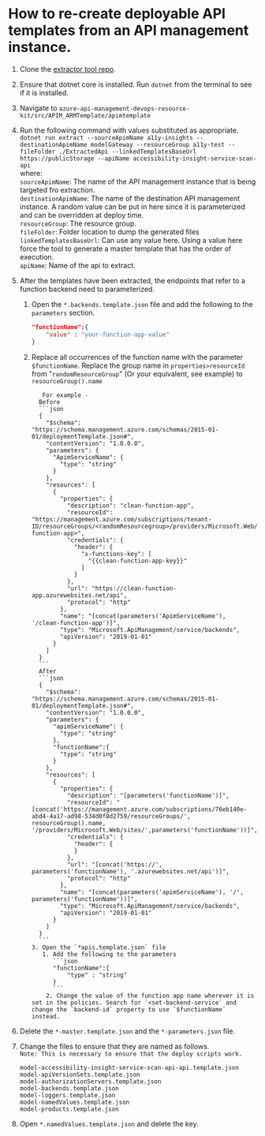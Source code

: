 <!--
Copyright (c) Microsoft Corporation. All rights reserved.
Licensed under the MIT License.
-->

# How to re-create deployable API templates from an API management instance.

1.  Clone the [extractor tool repo](https://github.com/Azure/azure-api-management-devops-resource-kit).

2.  Ensure that dotnet core is installed. Run `dotnet` from the terminal to see if it is installed.

3.  Navigate to `azure-api-management-devops-resource-kit/src/APIM_ARMTemplate/apimtemplate`

4.  Run the following command with values substituted as appropriate.  
    `dotnet run extract --sourceApimName a11y-insights --destinationApimName modelGateway --resourceGroup a11y-test --fileFolder ./ExtractedApi --linkedTemplatesBaseUrl https://publicStorage --apiName accessibility-insight-service-scan-api`  
    where:  
     `sourceApimName`: The name of the API management instance that is being targeted fro extraction.  
     `destinationApimName`: The name of the destination API management instance. A random value can be put in here since it is parameterized and can be overridden at deploy time.  
     `resourceGroup`: The resource group.  
     `fileFolder`: Folder location to dump the generated files  
     `linkedTemplatesBaseUrl`: Can use any value here. Using a value here force the tool to generate a master template that has the order of execution.  
     `apiName`: Name of the api to extract.

5.  After the templates have been extracted, the endpoints that refer to a function backend need to parameterized.

    1.  Open the `*.backends.template.json` file and add the following to the `parameters` section.
        ```json
        "functionName":{
            "value" : "your-function-app-value"
        }
        ```
    2.  Replace all occurrences of the function name with the parameter `$functionName`.
        Replace the group name in `properties>resourceId` from "`randomResourceGroup`" (Or your equivalent, see example) to `resourceGroup().name`

               For example -
              Before
              ```json
              {
                "$schema": "https://schema.management.azure.com/schemas/2015-01-01/deploymentTemplate.json#",
                "contentVersion": "1.0.0.0",
                "parameters": {
                  "ApimServiceName": {
                    "type": "string"
                  }
                },
                "resources": [
                  {
                    "properties": {
                      "description": "clean-function-app",
                      "resourceId": "https://management.azure.com/subscriptions/tenant-ID/resourceGroups/<randomResourcegroup>/providers/Microsoft.Web/sites/<clean-function-app>",
                      "credentials": {
                        "header": {
                          "x-functions-key": [
                            "{{clean-function-app-key}}"
                          ]
                        }
                      },
                      "url": "https://clean-function-app.azurewebsites.net/api",
                      "protocol": "http"
                    },
                    "name": "[concat(parameters('ApimServiceName'), '/clean-function-app')]",
                    "type": "Microsoft.ApiManagement/service/backends",
                    "apiVersion": "2019-01-01"
                  }
                ]
              }
              ```
              After
              ```json
              {
                "$schema": "https://schema.management.azure.com/schemas/2015-01-01/deploymentTemplate.json#",
                "contentVersion": "1.0.0.0",
                "parameters": {
                  "apimServiceName": {
                    "type": "string"
                  },
                  "functionName":{
                    "type": "string"
                  }
                },
                "resources": [
                  {
                    "properties": {
                      "description": "[parameters('functionName')]",
                      "resourceId": "[concat('https://management.azure.com/subscriptions/76eb140e-abd4-4a17-ad98-534d0f8d2759/resourceGroups/', resourceGroup().name, '/providers/Microsoft.Web/sites/',parameters('functionName'))]",
                      "credentials": {
                        "header": {
                        }
                      },
                      "url": "[concat('https://', parameters('functionName'), '.azurewebsites.net/api')]",
                      "protocol": "http"
                    },
                    "name": "[concat(parameters('apimServiceName'), '/', parameters('functionName'))]",
                    "type": "Microsoft.ApiManagement/service/backends",
                    "apiVersion": "2019-01-01"
                  }
                ]
              }
              ```
            3. Open the `*apis.template.json` file
               1. Add the following to the parameters
                  ```json
                  "functionName":{
                      "type" : "string"
                  }
                  ```
                2. Change the value of the function app name wherever it is set in the policies. Search for `<set-backend-service` and change the `backend-id` property to use `$functionName` instead.

6.  Delete the `*-master.template.json` and the `*-parameters.json` file.

7.  Change the files to ensure that they are named as follows.  
    `Note: This is necessary to ensure that the deploy scripts work.`

    ```
    model-accessibility-insight-service-scan-api-api.template.json
    model-apiVersionSets.template.json
    model-authorizationServers.template.json
    model-backends.template.json
    model-loggers.template.json
    model-namedValues.template.json
    model-products.template.json
    ```

8.  Open `*.namedValues.template.json` and delete the key.
